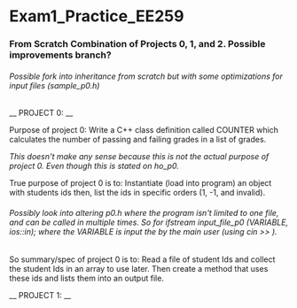 # Exam1_Practice_EE259
### From Scratch Combination of Projects 0, 1, and 2. Possible improvements branch?

###### Possible fork into inheritance from scratch but with some optimizations for input files (sample_p0.h)

__ PROJECT 0: __

Purpose of project 0:
	Write a C++ class definition called COUNTER which calculates the number of passing and failing grades in a list of grades.

*This doesn't make any sense because this is not the actual purpose of project 0. Even though this is stated on ho_p0.*

True purpose of project 0 is to:
	Instantiate (load into program) an object with students ids then,
	list the ids in specific orders (1, -1, and invalid).

###### Possibly look into altering p0.h where the program isn't limited to one file, and can be called in multiple times. So for ifstream input_file_p0 (VARIABLE, ios::in); where the VARIABLE is input the by the main user (using cin >> ).

So summary/spec of project 0 is to:
	Read a file of student Ids and collect the student Ids in an array to use later.
	Then create a method that uses these ids and lists them into an output file.

__ PROJECT 1: __


